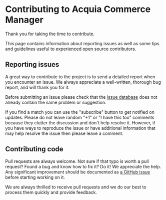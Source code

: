 # Contributing to Acquia Commerce Manager

Thank you for taking the time to contribute.

This page contains information about reporting issues as well as some tips and
guidelines useful to experienced open source contributors.

## Reporting issues
A great way to contribute to the project is to send a detailed report when you
encounter an issue. We always appreciate a well-written, thorough bug report,
and will thank you for it.

Before submitting an issue please check that the 
[issue database](https://github.com/acquia/commerce-manager/issues) does 
not already contain the same problem or suggestion.

If you find a match you can use the "subscribe" button to get notified on
updates. Please do not leave random "+1" or "I have this too" comments because
they clutter the discussion and don't help resolve it. However, if you have
ways to reproduce the issue or have additional information that may help
resolve the issue then please leave a comment.

## Contributing code
Pull requests are always welcome. Not sure if that typo is worth a pull
request? Found a bug and know how to fix it? Do it! We appreciate the help.
Any significant improvement should be documented as 
[a GitHub issue](https://github.com/acquia/commerce-manager/issues)
before starting working on it.

We are always thrilled to receive pull requests and we do our best to process
them quickly and provide feedback.

